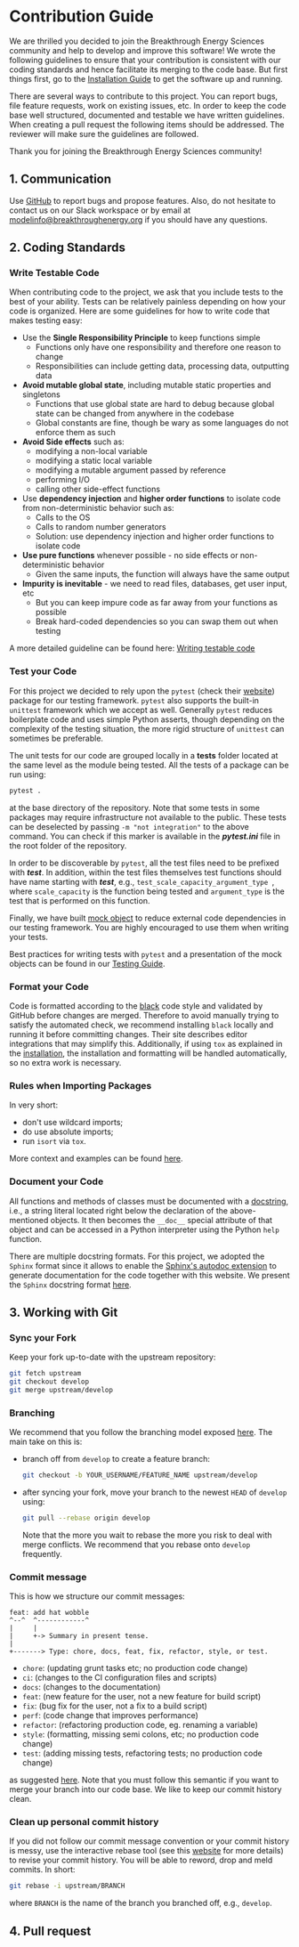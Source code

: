 # Contribution Guide
We are thrilled you decided to join the Breakthrough Energy Sciences community and help to develop and improve this software! We wrote the following guidelines to ensure that your contribution is consistent with our coding standards and hence facilitate its merging to the code base. But first things first, go to the [Installation Guide][installation] to get the software up and running.

There are several ways to contribute to this project. You can report bugs, file feature requests, work on existing issues, etc. In order to keep the code base well structured, documented and testable we have written guidelines. When creating a pull request the following items should be addressed. The reviewer will make sure the guidelines are followed.

Thank you for joining the Breakthrough Energy Sciences community!


## 1. Communication
Use [GitHub] to report bugs and propose features. Also, do not hesitate to contact us on our Slack workspace or by email at <modelinfo@breakthroughenergy.org> if you should have any questions.


## 2. Coding Standards
### Write Testable Code
When contributing code to the project, we ask that you include tests to the best of your ability. Tests can be relatively painless depending on how your code is organized. Here are some guidelines for how to write code that makes testing easy:

* Use the **Single Responsibility Principle** to keep functions simple
    * Functions only have one responsibility and therefore one reason to change
    * Responsibilities can include getting data, processing data, outputting data
* **Avoid mutable global state**, including mutable static properties and singletons
    * Functions that use global state are hard to debug because global state can be changed from anywhere in the codebase
    * Global constants are fine, though be wary as some languages do not enforce them as such
* **Avoid Side effects** such as:
    * modifying a non-local variable
    * modifying a static local variable
    * modifying a mutable argument passed by reference
    * performing I/O
    * calling other side-effect functions
* Use **dependency injection** and **higher order functions** to isolate code from non-deterministic behavior such as:
    * Calls to the OS
    * Calls to random number generators
    * Solution: use dependency injection and higher order functions to isolate code
* **Use pure functions** whenever possible - no side effects or non-deterministic behavior
    * Given the same inputs, the function will always have the same output
* **Impurity is inevitable** - we need to read files, databases, get user input, etc
    * But you can keep impure code as far away from your functions as possible
    * Break hard-coded dependencies so you can swap them out when testing

A more detailed guideline can be found here: [Writing testable code](writing_testable_code.md)


### Test your Code
For this project we decided to rely upon the `pytest` (check their [website][pytest]) package for our testing framework. `pytest` also supports the built-in `unittest` framework which we accept as well. Generally `pytest` reduces boilerplate code and uses simple Python asserts, though depending on the complexity of the testing situation, the more rigid structure of `unittest` can sometimes be preferable.

The unit tests for our code are grouped locally in a **tests** folder located at the same level as the module being tested. All the tests of a package can be run using:
```bash
pytest .
```
at the base directory of the repository. Note that some tests in some packages may require infrastructure not available to the public. These tests can be deselected by passing `-m "not integration"` to the above command. You can check if this marker is available in the ***pytest.ini*** file in the root folder of the repository.

In order to be discoverable by `pytest`, all the test files need to be prefixed with ***test***. In addition, within the test files themselves test functions should have name starting with ***test***, e.g., `test_scale_capacity_argument_type `, where `scale_capacity` is the function being tested and `argument_type` is the test that is performed on this function.

 Finally, we have built [mock object] to reduce external code dependencies in our testing framework. You are highly encouraged to use them when writing your tests.

 Best practices for writing tests with `pytest` and a presentation of the mock objects can be found in our [Testing Guide](testing_guide.md).


### Format your Code
Code is formatted according to the [black] code style and validated by GitHub before changes are merged. Therefore to avoid manually trying to satisfy the automated check, we recommend installing `black` locally and running it before committing changes. Their site describes editor integrations that may simplify this. Additionally, if using `tox` as explained in the [installation], the installation and formatting will be handled automatically, so no extra work is necessary.


### Rules when Importing Packages
In very short:
* don't use wildcard imports;
* do use absolute imports;
* run `isort` via `tox`.

More context and examples can be found [here](import_guide.md).


### Document your Code
All functions and methods of classes must be documented with a [docstring][PEP 257], i.e., a string literal located right below the declaration of the above-mentioned objects. It then becomes the `__doc__` special attribute of that object and can be accessed in a Python interpreter using the Python `help` function.

There are multiple docstring formats. For this project, we adopted the `Sphinx` format since it allows to enable the [Sphinx's autodoc extension][Sphinx autodoc] to generate documentation for the code together with this website. We present the `Sphinx` docstring format [here](code_documentation.md).


## 3. Working with Git
### Sync your Fork
Keep your fork up-to-date with the upstream repository:
```bash
git fetch upstream
git checkout develop
git merge upstream/develop
```


### Branching
We recommend that you follow the branching model exposed [here][branching]. The main take on this is:
* branch off from `develop` to create a feature branch:
  ```bash
  git checkout -b YOUR_USERNAME/FEATURE_NAME upstream/develop
  ```
* after syncing your fork, move your branch to the newest `HEAD` of `develop` using:
  ```bash
  git pull --rebase origin develop
  ```

  Note that the more you wait to rebase the more you risk to deal with merge conflicts. We recommend that you rebase onto `develop` frequently.


### Commit message
This is how we structure our commit messages:
```
feat: add hat wobble
^--^  ^------------^
|     |
|     +-> Summary in present tense.
|
+-------> Type: chore, docs, feat, fix, refactor, style, or test.
```

- `chore`: (updating grunt tasks etc; no production code change)
- `ci`: (changes to the CI configuration files and scripts)
- `docs`: (changes to the documentation)
- `feat`: (new feature for the user, not a new feature for build script)
- `fix`: (bug fix for the user, not a fix to a build script)
- `perf`: (code change that improves performance)
- `refactor`: (refactoring production code, eg. renaming a variable)
- `style`: (formatting, missing semi colons, etc; no production code change)
- `test`: (adding missing tests, refactoring tests; no production code change)

as suggested [here][git message]. Note that you must follow this semantic if you want to merge your branch into our code base. We like to keep our commit history clean.


### Clean up personal commit history
If you did not follow our commit message convention or your commit history is messy, use the interactive rebase tool (see this [website][git rebase] for more details) to revise your commit history. You will be able to reword, drop and meld commits. In short:
```bash
git rebase -i upstream/BRANCH
```
where `BRANCH` is the name of the branch you branched off, e.g., `develop`.


## 4. Pull request

[bes]: https://science.breakthroughenergy.org/
[black]: https://github.com/psf/black
[branching]: https://nvie.com/posts/a-successful-git-branching-model/
[GitHub]: https://github.com/Breakthrough-Energy
[git message]: https://seesparkbox.com/foundry/semantic_commit_messages
[git rebase]: https://git-scm.com/book/en/v2/Git-Tools-Rewriting-History
[installation]: ../user/installation_guide
[mock object]: https://en.wikipedia.org/wiki/Mock_object
[PEP 8]: https://www.python.org/dev/peps/pep-0008/
[PEP 257]: https://www.python.org/dev/peps/pep-0257/
[pytest]: https://docs.pytest.org/en/stable/getting-started.html
[Sphinx autodoc]: https://www.sphinx-doc.org/en/master/usage/extensions/autodoc.html
